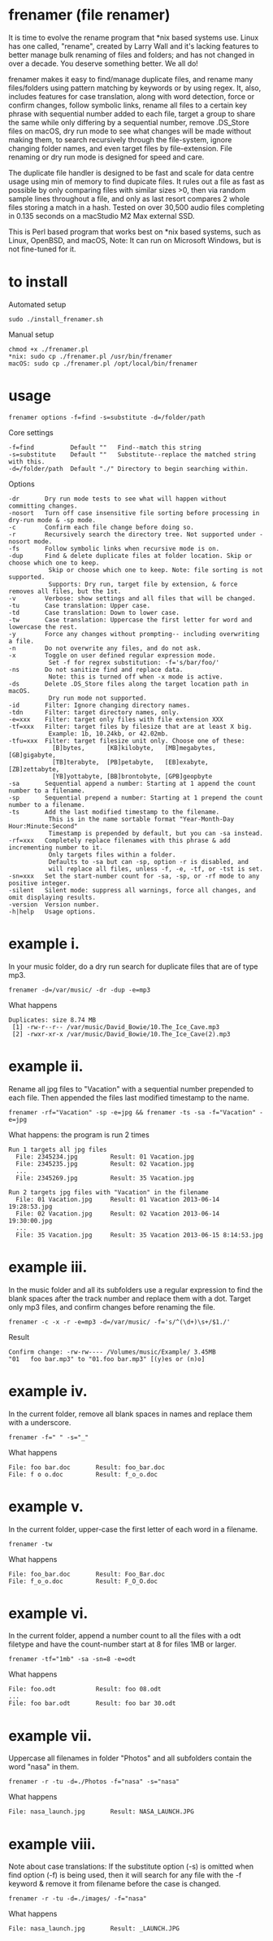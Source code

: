 frenamer (file renamer)
========
It is time to evolve the rename program that *nix based systems use. Linux has one called, "rename", created by Larry Wall 
and it's lacking features to better manage bulk renaming of files and folders; and has not changed in over a decade. 
You deserve something better. We all do!

frenamer makes it easy to find/manage duplicate files, and rename many files/folders using pattern matching by keywords 
or by using regex. It, also, includes features for case translation, along with word detection, force or confirm changes, 
follow symbolic links, rename all files to a certain key phrase with sequential number added to each file, target a group 
to share the same while only differing by a sequential number, remove .DS_Store files on macOS, dry run mode to see what 
changes will be made without making them, to search recursively through the file-system, ignore changing folder names, and 
even target files by file-extension. File renaming or dry run mode is designed for speed and care.

The duplicate file handler is designed to be fast and scale for data centre usage using min of memory to find dupicate files. 
It rules out a file as fast as possible by only comparing files with similar sizes >0, then via random sample lines throughout a 
file, and only as last resort compares 2 whole files storing a match in a hash. Tested on over 30,500 audio files completing 
in 0.135 seconds on a macStudio M2 Max external SSD.

This is Perl based program that works best on *nix based systems, such as Linux, OpenBSD, and macOS, 
Note: It can run on Microsoft Windows, but is not fine-tuned for it.

to install
=====
Automated setup

	sudo ./install_frenamer.sh

Manual setup

	chmod +x ./frenamer.pl
	*nix: sudo cp ./frenamer.pl /usr/bin/frenamer
	macOS: sudo cp ./frenamer.pl /opt/local/bin/frenamer

usage
=====
    frenamer options -f=find -s=substitute -d=/folder/path
    
   Core settings
  
    -f=find          Default ""   Find--match this string 
    -s=substitute    Default ""   Substitute--replace the matched string with this.
    -d=/folder/path  Default "./" Directory to begin searching within.
    
   Options
   
    -dr       Dry run mode tests to see what will happen without committing changes.
    -nosort   Turn off case insensitive file sorting before processing in dry-run mode & -sp mode.
    -c        Confirm each file change before doing so.    
    -r        Recursively search the directory tree. Not supported under -nosort mode.
    -fs       Follow symbolic links when recursive mode is on.
    -dup      Find & delete duplicate files at folder location. Skip or choose which one to keep.
               Skip or choose which one to keep. Note: file sorting is not supported.
               Supports: Dry run, target file by extension, & force removes all files, but the 1st.
    -v        Verbose: show settings and all files that will be changed.
    -tu       Case translation: Upper case.
    -td       Case translation: Down to lower case.
    -tw       Case translation: Uppercase the first letter for word and lowercase the rest.
    -y        Force any changes without prompting-- including overwriting a file.
    -n        Do not overwrite any files, and do not ask.
    -x        Toggle on user defined regular expression mode. 
               Set -f for regrex substitution: -f='s/bar/foo/'
    -ns       Do not sanitize find and replace data. 
               Note: this is turned off when -x mode is active.
    -ds       Delete .DS_Store files along the target location path in macOS. 
               Dry run mode not supported.
    -id       Filter: Ignore changing directory names.
    -tdn      Filter: target directory names, only.
    -e=xxx    Filter: target only files with file extension XXX
    -tf=xxx   Filter: target files by filesize that are at least X big. 
               Example: 1b, 10.24kb, or 42.02mb.
    -tfu=xxx  Filter: target filesize unit only. Choose one of these:
                [B]bytes,      [KB]kilobyte,   [MB]megabytes, [GB]gigabyte, 
                [TB]terabyte,  [PB]petabyte,   [EB]exabyte,   [ZB]zettabyte,
                [YB]yottabyte, [BB]brontobyte, [GPB]geopbyte
    -sa       Sequential append a number: Starting at 1 append the count number to a filename.
    -sp       Sequential prepend a number: Starting at 1 prepend the count number to a filename.
    -ts       Add the last modified timestamp to the filename. 
               This is in the name sortable format "Year-Month-Day Hour:Minute:Second"
               Timestamp is prepended by default, but you can -sa instead.
    -rf=xxx	  Completely replace filenames with this phrase & add incrementing number to it.
               Only targets files within a folder.
               Defaults to -sa but can -sp, option -r is disabled, and
               will replace all files, unless -f, -e, -tf, or -tst is set.
    -sn=xxx   Set the start-number count for -sa, -sp, or -rf mode to any positive integer.
    -silent   Silent mode: suppress all warnings, force all changes, and omit displaying results.
    -version  Version number.
    -h|help   Usage options.
    
example i.
=====

   In your music folder, do a dry run search for duplicate files that are of type mp3.
   
    frenamer -d=/var/music/ -dr -dup -e=mp3

   What happens
        
    Duplicates: size 8.74 MB
     [1] -rw-r--r-- /var/music/David_Bowie/10.The_Ice_Cave.mp3
     [2] -rwxr-xr-x /var/music/David_Bowie/10.The_Ice_Cave(2).mp3
      	
example ii.
=====
   Rename all jpg files to "Vacation" with a sequential number prepended to each file. Then
   appended the files last modified timestamp to the name.
    	
    frenamer -rf="Vacation" -sp -e=jpg && frenamer -ts -sa -f="Vacation" -e=jpg

   What happens: the program is run 2 times
        
    Run 1 targets all jpg files
   	  File: 2345234.jpg         Result: 01 Vacation.jpg
   	  File: 2345235.jpg         Result: 02 Vacation.jpg
   	  ...
   	  File: 2345269.jpg         Result: 35 Vacation.jpg
   		
   	Run 2 targets jpg files with "Vacation" in the filename
   	  File: 01 Vacation.jpg     Result: 01 Vacation 2013-06-14 19:28:53.jpg
   	  File: 02 Vacation.jpg     Result: 02 Vacation 2013-06-14 19:30:00.jpg
   	  ...
   	  File: 35 Vacation.jpg     Result: 35 Vacation 2013-06-15 8:14:53.jpg
	
example iii.
=====
   In the music folder and all its subfolders use a regular expression to find the blank spaces after 
   the track number and replace them with a dot. Target only mp3 files, and confirm changes before 
   renaming the file.
   
    frenamer -c -x -r -e=mp3 -d=/var/music/ -f='s/^(\d+)\s+/$1./'
    	
   Result
   
    Confirm change: -rw-rw---- /Volumes/music/Example/ 3.45MB
    "01   foo bar.mp3" to "01.foo bar.mp3" [(y)es or (n)o] 

example iv.
=====
   In the current folder, remove all blank spaces in names and replace them with a underscore.
   
    frenamer -f=" "	-s="_"
   
   What happens
  
    File: foo bar.doc       Result: foo_bar.doc
    File: f o o.doc	        Result: f_o_o.doc

example v.
=====
   In the current folder, upper-case the first letter of each word in a filename.
   
    frenamer -tw
    	
   What happens
    	
    File: foo_bar.doc  	    Result: Foo_Bar.doc
    File: f_o_o.doc	   	    Result: F_O_O.doc

example vi.
=====
   In the current folder, append a number count to all the files with a odt filetype and
   have the count-number start at 8 for files 1MB or larger.
    	
    frenamer -tf="1mb" -sa -sn=8 -e=odt

   What happens
   
    File: foo.odt          	Result: foo 08.odt
    ...
    File: foo bar.odt       Result: foo bar 30.odt

example vii.
=====

   Uppercase all filenames in folder "Photos" and all subfolders contain the word "nasa" in them.
   
    frenamer -r -tu -d=./Photos -f="nasa" -s="nasa"
    	
   What happens
    	
    File: nasa_launch.jpg     	Result: NASA_LAUNCH.JPG

example viii.
=====

   Note about case translations: 
   If the substitute option (-s) is omitted when find option (-f) is being used, 
   then it will search for any file with the -f keyword & remove it from filename 
   before the case is changed.
   
    frenamer -r -tu -d=./images/ -f="nasa"
    
   What happens
    
    File: nasa_launch.jpg     	Result: _LAUNCH.JPG
